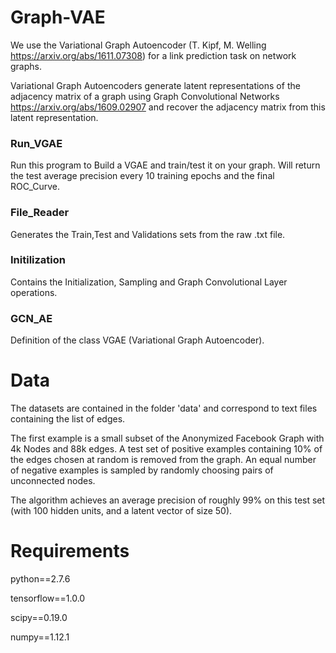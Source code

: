 # Graph-VAE
We use the Variational Graph Autoencoder (T. Kipf, M. Welling https://arxiv.org/abs/1611.07308) for a link prediction task on network graphs. 

Variational Graph Autoencoders generate latent representations  of the adjacency matrix of a graph using  Graph Convolutional Networks https://arxiv.org/abs/1609.02907 and recover the adjacency matrix from this latent representation.


### Run_VGAE
Run this program to Build a VGAE and train/test  it on your graph. Will return the test average precision every 10 training epochs and the final ROC_Curve.

### File_Reader
Generates the Train,Test and Validations sets from  the raw .txt file.

### Initilization
Contains the Initialization, Sampling and  Graph Convolutional Layer operations.

### GCN_AE
Definition of the class  VGAE (Variational Graph Autoencoder).


# Data
The datasets are contained in the folder 'data' and correspond to text files containing the list of edges. 

The first example is a small subset of the Anonymized Facebook Graph with 4k Nodes and 88k edges. A test set of positive examples containing 10% of  the edges chosen at random is removed from the graph. An equal number of negative examples is sampled by  randomly choosing pairs of unconnected nodes. 

The algorithm achieves an average precision of roughly 99% on this test set (with  100 hidden units, and a latent vector of size 50).

# Requirements

python==2.7.6

tensorflow==1.0.0

scipy==0.19.0

numpy==1.12.1

